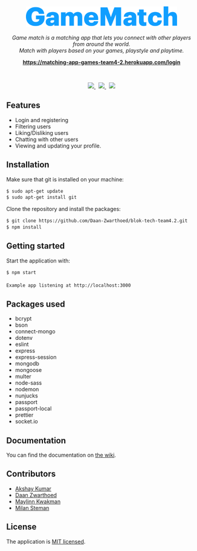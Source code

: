 <br>
<p align="center">
<img src="static/public/images/logo.png" alt="logo" width="400px"/>
  <br><br>
  <i>Game match is a matching app that lets you connect with other players from around the world.
    <br>Match with players based on your games, playstyle and playtime.</i>
  <br>
</p>
<p align="center">
  <a href="https://matching-app-games-team4-2.herokuapp.com/login"><strong>https://matching-app-games-team4-2.herokuapp.com/login</strong></a>
  <br>
</p>
<br>
<p align="center">
    <a href="https://github.com/Daan-Zwarthoed/blok-tech-team4.2/blob/main/LICENSE">
        <img src="https://img.shields.io/badge/license-MIT-blue.svg"/>
    </a>&nbsp;
    <a href="https://github.com/Daan-Zwarthoed/blok-tech-team4.2/issues">
        <img src="https://img.shields.io/github/issues-closed/Daan-Zwarthoed/blok-tech-team4.2"/>
    </a>&nbsp;
    <a href="https://github.com/Daan-Zwarthoed/blok-tech-team4.2/pulls">
        <img src="https://img.shields.io/github/issues-pr-closed/Daan-Zwarthoed/blok-tech-team4.2"/>
    </a>
</p>

## Features

- Login and registering
- Filtering users
- Liking/Disliking users
- Chatting with other users
- Viewing and updating your profile.

## Installation

Make sure that git is installed on your machine:

```bash
$ sudo apt-get update
$ sudo apt-get install git
```

Clone the repository and install the packages:

```bash
$ git clone https://github.com/Daan-Zwarthoed/blok-tech-team4.2.git
$ npm install
```

## Getting started

Start the application with:

```bash
$ npm start

Example app listening at http://localhost:3000
```

## Packages used

- bcrypt
- bson
- connect-mongo
- dotenv
- eslint
- express
- express-session
- mongodb
- mongoose
- multer
- node-sass
- nodemon
- nunjucks
- passport
- passport-local
- prettier
- socket.io

## Documentation

You can find the documentation on [the wiki](https://github.com/Daan-Zwarthoed/blok-tech-team4.2/wiki).

## Contributors

- [Akshay Kumar](https://github.com/akshay197)
- [Daan Zwarthoed](https://github.com/Daan-Zwarthoed)
- [Maylinn Kwakman](https://github.com/maylinnk)
- [Milan Steman](https://github.com/MilanSteman)

## License

The application is [MIT licensed](./LICENSE).
